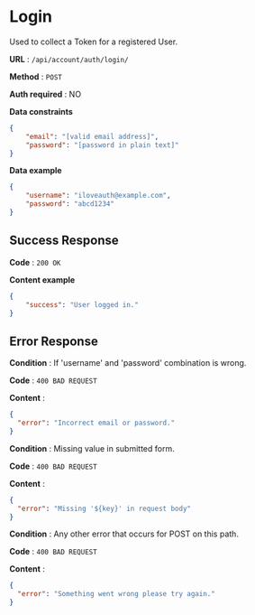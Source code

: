 # Login

Used to collect a Token for a registered User.

**URL** : `/api/account/auth/login/`

**Method** : `POST`

**Auth required** : NO

**Data constraints**

```json
{
    "email": "[valid email address]",
    "password": "[password in plain text]"
}
```

**Data example**

```json
{
    "username": "iloveauth@example.com",
    "password": "abcd1234"
}
```

## Success Response

**Code** : `200 OK`

**Content example**

```json
{
    "success": "User logged in." 
}
```

## Error Response

**Condition** : If 'username' and 'password' combination is wrong.

**Code** : `400 BAD REQUEST`

**Content** :

```json
{
  "error": "Incorrect email or password."
}
```

**Condition** : Missing value in submitted form.

**Code** : `400 BAD REQUEST`

**Content** :

```json
{
  "error": "Missing '${key}' in request body"
}
```

**Condition** : Any other error that occurs for POST on this path.

**Code** : `400 BAD REQUEST`

**Content** :

```json
{
  "error": "Something went wrong please try again."
}
```

